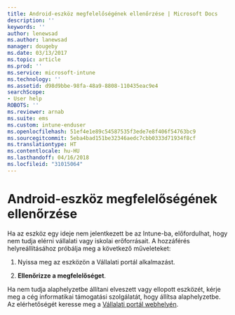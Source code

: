 ```yaml
---
title: Android-eszköz megfelelőségének ellenőrzése | Microsoft Docs
description: ''
keywords: ''
author: lenewsad
ms.author: lanewsad
manager: dougeby
ms.date: 03/13/2017
ms.topic: article
ms.prod: ''
ms.service: microsoft-intune
ms.technology: ''
ms.assetid: d98d9bbe-98fa-48a9-8808-110435eac9e4
searchScope:
- User help
ROBOTS: ''
ms.reviewer: arnab
ms.suite: ems
ms.custom: intune-enduser
ms.openlocfilehash: 51ef4e1e89c54587535f3ede7e8f406f54763bc9
ms.sourcegitcommit: 5eba4bad151be32346aedc7cbb0333d71934f8cf
ms.translationtype: HT
ms.contentlocale: hu-HU
ms.lasthandoff: 04/16/2018
ms.locfileid: "31015064"
---
```

# <a name="check-compliance-on-your-android-device"></a>Android-eszköz megfelelőségének ellenőrzése

Ha az eszköz egy ideje nem jelentkezett be az Intune-ba, előfordulhat, hogy nem tudja elérni vállalati vagy iskolai erőforrásait. A hozzáférés helyreállításához próbálja meg a következő műveleteket:

1. Nyissa meg az eszközön a Vállalati portál alkalmazást.

2. **Ellenőrizze a megfelelőséget**.

Ha nem tudja alaphelyzetbe állítani elveszett vagy ellopott eszközét, kérje meg a cég informatikai támogatási szolgálatát, hogy állítsa alaphelyzetbe. Az elérhetőségét keresse meg a [Vállalati portál webhelyén](https://portal.manage.microsoft.com#HelpDeskDialog).
